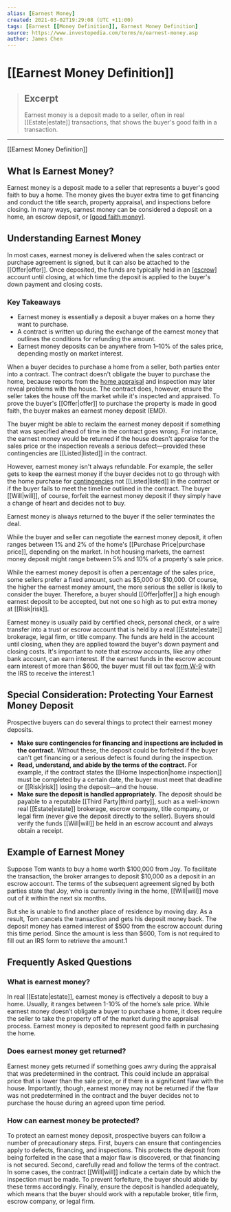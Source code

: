 ```yaml
---
alias: [Earnest Money]
created: 2021-03-02T19:29:08 (UTC +11:00)
tags: [Earnest [[Money Definition]], Earnest Money Definition]
source: https://www.investopedia.com/terms/e/earnest-money.asp
author: James Chen
---
```


# [[Earnest Money Definition]]

> ## Excerpt
> Earnest money is a deposit made to a seller, often in real [[Estate|estate]] transactions, that shows the buyer's good faith in a transaction.

---

[[Earnest Money Definition]]
## What Is Earnest Money?

Earnest money is a deposit made to a seller that represents a buyer's good faith to buy a home. The money gives the buyer extra time to get financing and conduct the title search, property appraisal, and inspections before closing. In many ways, earnest money can be considered a deposit on a home, an escrow deposit, or [[good faith money]](https://www.investopedia.com/terms/g/goodfaithmoney.asp).

## Understanding Earnest Money

In most cases, earnest money is delivered when the sales contract or purchase agreement is signed, but it can also be attached to the [[Offer|offer]]. Once deposited, the funds are typically held in an [[escrow]](https://www.investopedia.com/terms/e/escrow.asp) account until closing, at which time the deposit is applied to the buyer's down payment and closing costs.

### Key Takeaways

-   Earnest money is essentially a deposit a buyer makes on a home they want to purchase.
-   A contract is written up during the exchange of the earnest money that outlines the conditions for refunding the amount.
-   Earnest money deposits can be anywhere from 1–10% of the sales price, depending mostly on market interest.

When a buyer decides to purchase a home from a seller, both parties enter into a contract. The contract doesn't obligate the buyer to purchase the home, because reports from the [home appraisal](https://www.investopedia.com/terms/a/appraisal.asp) and inspection may later reveal problems with the house. The contract does, however, ensure the seller takes the house off the market while it's inspected and appraised. To prove the buyer's [[Offer|offer]] to purchase the property is made in good faith, the buyer makes an earnest money deposit (EMD).

The buyer might be able to reclaim the earnest money deposit if something that was specified ahead of time in the contract goes wrong. For instance, the earnest money would be returned if the house doesn't appraise for the sales price or the inspection reveals a serious defect—provided these contingencies are [[Listed|listed]] in the contract.

However, earnest money isn't always refundable. For example, the seller gets to keep the earnest money if the buyer decides not to go through with the home purchase for [contingencies](https://www.investopedia.com/terms/c/[[Contingency|contingency]].asp) not [[Listed|listed]] in the contract or if the buyer fails to meet the timeline outlined in the contract. The buyer [[Will|will]], of course, forfeit the earnest money deposit if they simply have a change of heart and decides not to buy. 

Earnest money is always returned to the buyer if the seller terminates the deal.

While the buyer and seller can negotiate the earnest money deposit, it often ranges between 1% and 2% of the home's [[Purchase Price|purchase price]], depending on the market. In hot housing markets, the earnest money deposit might range between 5% and 10% of a property's sale price.

While the earnest money deposit is often a percentage of the sales price, some sellers prefer a fixed amount, such as $5,000 or $10,000. Of course, the higher the earnest money amount, the more serious the seller is likely to consider the buyer. Therefore, a buyer should [[Offer|offer]] a high enough earnest deposit to be accepted, but not one so high as to put extra money at [[Risk|risk]].

Earnest money is usually paid by certified check, personal check, or a wire transfer into a trust or escrow account that is held by a real [[Estate|estate]] brokerage, legal firm, or title company. The funds are held in the account until closing, when they are applied toward the buyer's down payment and closing costs. It's important to note that escrow accounts, like any other bank account, can earn interest. If the earnest funds in the escrow account earn interest of more than $600, the buyer must fill out tax [form W-9](https://www.investopedia.com/terms/w/w9form.asp) with the IRS to receive the interest.1

## Special Consideration: Protecting Your Earnest Money Deposit

Prospective buyers can do several things to protect their earnest money deposits.

-   **Make sure contingencies for financing and inspections are included in the contract.** Without these, the deposit could be forfeited if the buyer can't get financing or a serious defect is found during the inspection.
-   **Read, understand, and abide by the terms of the contract.** For example, if the contract states the [[Home Inspection|home inspection]] must be completed by a certain date, the buyer must meet that deadline or [[Risk|risk]] losing the deposit—and the house.
-   **Make sure the deposit is handled appropriately.** The deposit should be payable to a reputable [[Third Party|third party]], such as a well-known real [[Estate|estate]] brokerage, escrow company, title company, or legal firm (never give the deposit directly to the seller). Buyers should verify the funds [[Will|will]] be held in an escrow account and always obtain a receipt. 

## Example of Earnest Money

Suppose Tom wants to buy a home worth $100,000 from Joy. To facilitate the transaction, the broker arranges to deposit $10,000 as a deposit in an escrow account. The terms of the subsequent agreement signed by both parties state that Joy, who is currently living in the home, [[Will|will]] move out of it within the next six months.

But she is unable to find another place of residence by moving day. As a result, Tom cancels the transaction and gets his deposit money back. The deposit money has earned interest of $500 from the escrow account during this time period. Since the amount is less than $600, Tom is not required to fill out an IRS form to retrieve the amount.1

## Frequently Asked Questions

### What is earnest money?

In real [[Estate|estate]], earnest money is effectively a deposit to buy a home. Usually, it ranges between 1-10% of the home’s sale price. While earnest money doesn’t obligate a buyer to purchase a home, it does require the seller to take the property off of the market during the appraisal process. Earnest money is deposited to represent good faith in purchasing the home.

### Does earnest money get returned?

Earnest money gets returned if something goes awry during the appraisal that was predetermined in the contract. This could include an appraisal price that is lower than the sale price, or if there is a significant flaw with the house. Importantly, though, earnest money may not be returned if the flaw was not predetermined in the contract and the buyer decides not to purchase the house during an agreed upon time period. 

### How can earnest money be protected?

To protect an earnest money deposit, prospective buyers can follow a number of precautionary steps. First, buyers can ensure that contingencies apply to defects, financing, and inspections. This protects the deposit from being forfeited in the case that a major flaw is discovered, or that financing is not secured. Second, carefully read and follow the terms of the contract. In some cases, the contract [[Will|will]] indicate a certain date by which the inspection must be made. To prevent forfeiture, the buyer should abide by these terms accordingly. Finally, ensure the deposit is handled adequately, which means that the buyer should work with a reputable broker, title firm, escrow company, or legal firm.
